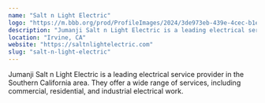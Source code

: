 ```yaml
---
name: "Salt n Light Electric"
logo: "https://m.bbb.org/prod/ProfileImages/2024/3de973eb-439e-4cec-b1ed-13dcc2cc86fa.png"
description: "Jumanji Salt n Light Electric is a leading electrical service provider in the Southern California area. They offer a wide range of services, including commercial, residential, and industrial electrical work."
location: "Irvine, CA"
website: "https://saltnlightelectric.com"
slug: "salt-n-light-electric"
---
```


Jumanji Salt n Light Electric is a leading electrical service provider in the Southern California area. They offer a wide range of services, including commercial, residential, and industrial electrical work.